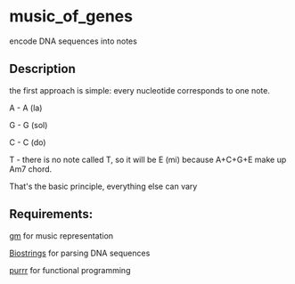 # music_of_genes
 encode DNA sequences into notes


## Description

the first approach is simple: every nucleotide corresponds to one note.

A - A (la)

G - G (sol)

C - C (do)

T - there is no note called T, so it will be E (mi) because A+C+G+E make up Am7 chord.

That's the basic principle, everything else can vary

## Requirements:

[gm](https://cran.r-project.org/web/packages/gm/index.html) for music representation

[Biostrings](https://bioconductor.org/packages/release/bioc/html/Biostrings.html) for parsing DNA sequences

[purrr](https://purrr.tidyverse.org/) for functional programming